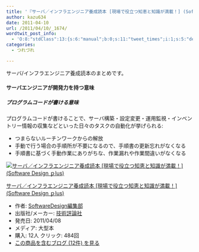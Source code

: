 ```yaml
---
title: '『サーバ／インフラエンジニア養成読本 [現場で役立つ知恵と知識が満載！] (Software Design ｐlus)』を読んで気になった部分'
author: kazu634
date: 2011-04-10
url: /2011/04/10/_1674/
wordtwit_post_info:
  - 'O:8:"stdClass":13:{s:6:"manual";b:0;s:11:"tweet_times";i:1;s:5:"delay";i:0;s:7:"enabled";i:1;s:10:"separation";s:2:"60";s:7:"version";s:3:"3.7";s:14:"tweet_template";b:0;s:6:"status";i:2;s:6:"result";a:0:{}s:13:"tweet_counter";i:2;s:13:"tweet_log_ids";a:1:{i:0;i:5423;}s:9:"hash_tags";a:0:{}s:8:"accounts";a:1:{i:0;s:7:"kazu634";}}'
categories:
  - つれづれ

---
```

<div class="section">
<p>
    サーバ/インフラエンジニア養成読本のまとめです。
</p>
  
<h4>
    サーバエンジニアが開発力を持つ意味
</h4>
  
<h5>
    プログラムコードが書ける意味
</h5>
  
<p>
    プログラムコードが書けることで、サーバ構築・設定変更・運用監視・インベントリー情報の収集などといった日々のタスクの自動化が挙げられる:
</p>
  
<ul>
<li>
      つまらないルーチンワークからの解放
</li>
<li>
      手動で行う場合の手順所が不要になるので、手順書の更新忘れがなくなる
</li>
<li>
      手順書に基づく手動作業にありがちな、作業漏れや作業間違いがなくなる
</li>
</ul>
  
<div class="hatena-asin-detail">
<a href="http://www.amazon.co.jp/dp/4774146005/?tag=hatena_st1-22&ascsubtag=d-7ibv" onclick="__gaTracker('send', 'event', 'outbound-article', 'http://www.amazon.co.jp/dp/4774146005/?tag=hatena_st1-22&ascsubtag=d-7ibv', '');"><img src="https://images-na.ssl-images-amazon.com/images/I/513SI0y4J-L._SL160_.jpg" class="hatena-asin-detail-image" alt="サーバ／インフラエンジニア養成読本 [現場で役立つ知恵と知識が満載！] (Software Design ｐlus)" title="サーバ／インフラエンジニア養成読本 [現場で役立つ知恵と知識が満載！] (Software Design ｐlus)" /></a></p> 
    
<div class="hatena-asin-detail-info">
<p class="hatena-asin-detail-title">
<a href="http://www.amazon.co.jp/dp/4774146005/?tag=hatena_st1-22&ascsubtag=d-7ibv" onclick="__gaTracker('send', 'event', 'outbound-article', 'http://www.amazon.co.jp/dp/4774146005/?tag=hatena_st1-22&ascsubtag=d-7ibv', 'サーバ／インフラエンジニア養成読本 [現場で役立つ知恵と知識が満載！] (Software Design ｐlus)');">サーバ／インフラエンジニア養成読本 [現場で役立つ知恵と知識が満載！] (Software Design ｐlus)</a>
</p>
      
<ul>
<li>
<span class="hatena-asin-detail-label">作者:</span> <a href="http://d.hatena.ne.jp/keyword/SoftwareDesign%CA%D4%BD%B8%C9%F4" onclick="__gaTracker('send', 'event', 'outbound-article', 'http://d.hatena.ne.jp/keyword/SoftwareDesign%CA%D4%BD%B8%C9%F4', 'SoftwareDesign編集部');" class="keyword">SoftwareDesign編集部</a>
</li>
<li>
<span class="hatena-asin-detail-label">出版社/メーカー:</span> <a href="http://d.hatena.ne.jp/keyword/%B5%BB%BD%D1%C9%BE%CF%C0%BC%D2" onclick="__gaTracker('send', 'event', 'outbound-article', 'http://d.hatena.ne.jp/keyword/%B5%BB%BD%D1%C9%BE%CF%C0%BC%D2', '技術評論社');" class="keyword">技術評論社</a>
</li>
<li>
<span class="hatena-asin-detail-label">発売日:</span> 2011/04/08
</li>
<li>
<span class="hatena-asin-detail-label">メディア:</span> 大型本
</li>
<li>
<span class="hatena-asin-detail-label">購入</span>: 12人 <span class="hatena-asin-detail-label">クリック</span>: 484回
</li>
<li>
<a href="http://d.hatena.ne.jp/asin/4774146005" onclick="__gaTracker('send', 'event', 'outbound-article', 'http://d.hatena.ne.jp/asin/4774146005', 'この商品を含むブログ (12件) を見る');" target="_blank">この商品を含むブログ (12件) を見る</a>
</li>
</ul>
</div>
    
<div class="hatena-asin-detail-foot">
</div>
</div>
</div>

